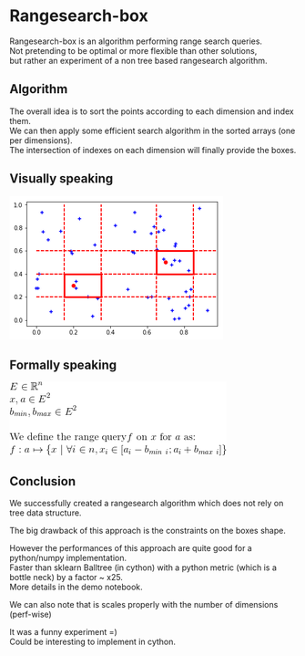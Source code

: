 Rangesearch-box
==============

Rangesearch-box is an algorithm performing range search queries.<br>
Not pretending to be optimal or more flexible than other solutions,<br>
but rather an experiment of a non tree based rangesearch algorithm.

## Algorithm
The overall idea is to sort the points according to each dimension and index them.<br>
We can then apply some efficient search algorithm in the sorted arrays (one per dimensions).<br>
The intersection of indexes on each dimension will finally provide the boxes.

## Visually speaking

![](https://raw.githubusercontent.com/pelodelfuego/rangesearch-box/master/img/visual_def.png)

## Formally speaking

![](https://raw.githubusercontent.com/pelodelfuego/rangesearch-box/master/img/formal_def.gif)

## Conclusion

We successfully created a rangesearch algorithm which does not rely on tree data structure.

The big drawback of this approach is the constraints on the boxes shape.

However the performances of this approach are quite good for a python/numpy implementation.<br>
Faster than sklearn Balltree (in cython) with a python metric (which is a bottle neck) by a factor ~ x25.<br>
More details in the demo notebook.

We can also note that is scales properly with the number of dimensions (perf-wise)

It was a funny experiment =)<br>
Could be interesting to implement in cython.
